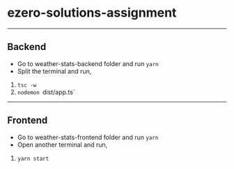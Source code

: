 # ezero-solutions-assignment
---
## Backend
- Go to weather-stats-backend folder and run `yarn`
- Split the terminal and run,
 1. `tsc -w`
 2. `nodemon `dist/app.ts`

---

## Frontend
- Go to weather-stats-frontend folder and run `yarn`
- Open another terminal and run,
 1. `yarn start`